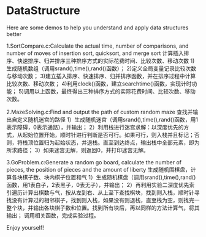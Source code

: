 # DataStructure
Here are some demos to help you understand and apply data structures better

1.SortCompare.c:Calculate the actual time, number of comparisons, and number of moves of insertion sort, quicksort, and merge sort
计算插入排序、快速排序、归并排序三种排序方式的实际花费时间、比较次数、移动次数
1)生成随机数组（调用srand(),time(),rand()函数）；
2)定义全局变量记录比较次数与移动次数；
3)建立插入排序、快速排序、归并排序函数，并在排序过程中计算比较次数、移动次数；
4)利用clock()函数，建立searchtime()函数，实现计时功能；
5)调用以上函数，最终得出三种排序方式的实际花费时间、比较次数、移动次数。

2.MazeSolving.c:Find and output the path of custom random maze
查找并输出自定义随机迷宫的路径
1）生成随机迷宫（调用srand(),time(),rand()函数，用1表示障碍，0表示通路），并输出；
2）利用栈进行迷宫求解：以深度优先的方式，从起始位置开始，顺时针进行判断是否可行。如果可行，则入栈并且标记；否则，将栈顶位置归为起始状态，并退栈。直至到达终点，输出栈中全部元素，即为所求路径；
3）如果迷宫无解，则返回0，并打印迷宫无解。

3.GoProblem.c:Generate a random go board, calculate the number of pieces, the position of pieces and the amount of liberty
生成随机围棋盘，计算各块棋子数、块内棋子位置和气
1）生成随机棋盘（调用srand(),time(),rand()函数，用1表白子，2表黑子，0表无子），并输出；
2）再利用实验二深度优先索引遍历计算出棋数与气，按从左到右、从上至下查找棋块，找到则入栈，顺时针寻找没有计算过的相邻棋子，找到则入栈，如果没有则退栈，直至栈为空，则找完一整个块，并输出各块棋子数和位置。找到所有块后，再以同样的方法计算气，将其输出；
调用相关函数，完成实验过程。

Enjoy yourself!
